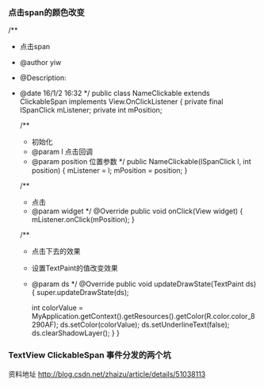 ### 点击span的颜色改变
/**
 * 点击span
 * @author yiw
 * @Description:
 * @date 16/1/2 16:32
 */
public class NameClickable extends ClickableSpan implements View.OnClickListener {
    private final ISpanClick mListener;
    private int mPosition;

    /**
     * 初始化
     * @param l     点击回调
     * @param position  位置参数
     */
    public NameClickable(ISpanClick l, int position) {
        mListener = l;
        mPosition = position;
    }

    /**
     * 点击
     * @param widget
     */
    @Override
    public void onClick(View widget) {
        mListener.onClick(mPosition);
    }

    /**
     * 点击下去的效果
     * 设置TextPaint的值改变效果
     * @param ds
     */
    @Override
    public void updateDrawState(TextPaint ds) {
        super.updateDrawState(ds);

        int colorValue = MyApplication.getContext().getResources().getColor(R.color.color_8290AF);
        ds.setColor(colorValue);
        ds.setUnderlineText(false);
        ds.clearShadowLayer();
    }
}

### TextView ClickableSpan 事件分发的两个坑
资料地址
http://blog.csdn.net/zhaizu/article/details/51038113
